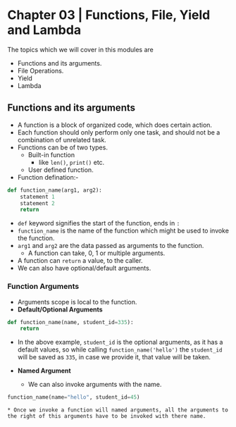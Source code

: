 # Chapter 03 | Functions, File, Yield and Lambda #

The topics which we will cover in this modules are

* Functions and its arguments.
* File Operations.
* Yield
* Lambda

## Functions and its arguments ##

* A function is a block of organized code, which does certain action.
* Each function should only perform only one task, and should not be a combination of unrelated task.
* Functions can be of two types.
    * Built-in function
        * like `len()`, `print()` etc.
    * User defined function.
* Function defination:-

````python
def function_name(arg1, arg2):
    statement 1
    statement 2
    return 
````
* `def` keyword signifies the start of the function, ends in `:`
* `function_name` is the name of the function which might be used to invoke the function.
* `arg1` and `arg2` are the data passed as arguments to the function.
    * A function can take, 0, 1 or multiple arguments.
* A function can `return` a value, to the caller.
* We can also have optional/default arguments.

### Function Arguments ###
* Arguments scope is local to the function.
* **Default/Optional Arguments**

```python
def function_name(name, student_id=335):
    return
```
* In the above example, `student_id` is the optional arguments, as it has a default values, so while calling `function_name('hello')` the `student_id` will be saved as `335`, in case we provide it, that value will be taken.

* **Named Argument**
    * We can also invoke arguments with the name.
```python
function_name(name="hello", student_id=45)
```
    * Once we invoke a function will named arguments, all the arguments to the right of this arguments have to be invoked with there name.


